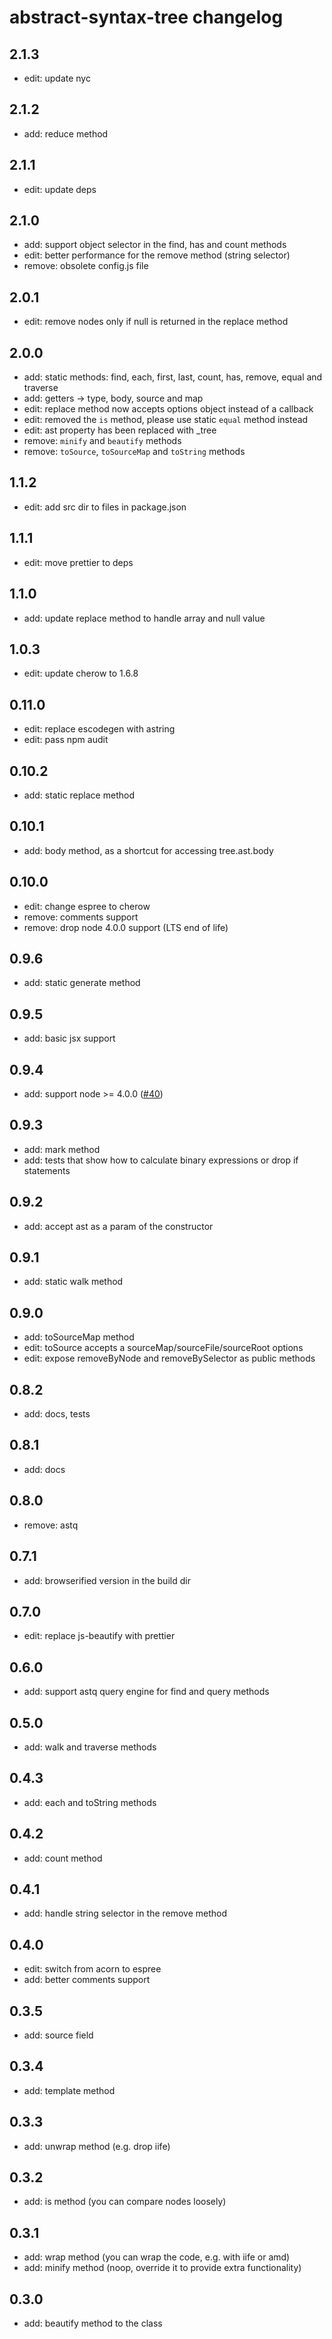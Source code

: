 # abstract-syntax-tree changelog

## 2.1.3

* edit: update nyc

## 2.1.2

* add: reduce method

## 2.1.1

* edit: update deps

## 2.1.0

* add: support object selector in the find, has and count methods
* edit: better performance for the remove method (string selector)
* remove: obsolete config.js file

## 2.0.1

* edit: remove nodes only if null is returned in the replace method

## 2.0.0

* add: static methods: find, each, first, last, count, has, remove, equal and traverse
* add: getters -> type, body, source and map
* edit: replace method now accepts options object instead of a callback
* edit: removed the `is` method, please use static `equal` method instead
* edit: ast property has been replaced with _tree
* remove: `minify` and `beautify` methods
* remove: `toSource`, `toSourceMap` and `toString` methods

## 1.1.2

* edit: add src dir to files in package.json

## 1.1.1

* edit: move prettier to deps

## 1.1.0

* add: update replace method to handle array and null value

## 1.0.3

* edit: update cherow to 1.6.8

## 0.11.0

* edit: replace escodegen with astring
* edit: pass npm audit

## 0.10.2

* add: static replace method

## 0.10.1

* add: body method, as a shortcut for accessing tree.ast.body

## 0.10.0

* edit: change espree to cherow
* remove: comments support
* remove: drop node 4.0.0 support (LTS end of life)

## 0.9.6

* add: static generate method

## 0.9.5

* add: basic jsx support

## 0.9.4
* add: support node >= 4.0.0 ([#40](https://github.com/buxlabs/abstract-syntax-tree/pull/40/files))

## 0.9.3
* add: mark method
* add: tests that show how to calculate binary expressions or drop if statements

## 0.9.2
* add: accept ast as a param of the constructor

## 0.9.1
* add: static walk method

## 0.9.0
* add: toSourceMap method
* edit: toSource accepts a sourceMap/sourceFile/sourceRoot options
* edit: expose removeByNode and removeBySelector as public methods

## 0.8.2
* add: docs, tests

## 0.8.1
* add: docs

## 0.8.0
* remove: astq

## 0.7.1
* add: browserified version in the build dir

## 0.7.0
* edit: replace js-beautify with prettier

## 0.6.0
* add: support astq query engine for find and query methods

## 0.5.0
* add: walk and traverse methods

## 0.4.3
* add: each and toString methods

## 0.4.2
* add: count method

## 0.4.1
* add: handle string selector in the remove method

## 0.4.0
* edit: switch from acorn to espree
* add: better comments support

## 0.3.5
* add: source field

## 0.3.4
* add: template method

## 0.3.3
* add: unwrap method (e.g. drop iife)

## 0.3.2
* add: is method (you can compare nodes loosely)

## 0.3.1
* add: wrap method (you can wrap the code, e.g. with iife or amd)
* add: minify method (noop, override it to provide extra functionality)

## 0.3.0
* add: beautify method to the class

